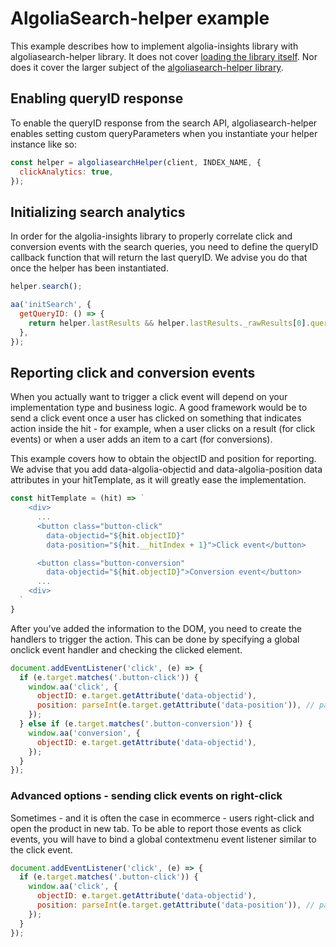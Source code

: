 # AlgoliaSearch-helper example

This example describes how to implement algolia-insights library with algoliasearch-helper library. It does not cover [loading the library itself](https://github.com/algolia/algolia-insights/blob/master/README.md#loading). Nor does it cover the larger subject of the [algoliasearch-helper library](https://github.com/algolia/algoliasearch-helper-js/).

## Enabling queryID response

To enable the queryID response from the search API, algoliasearch-helper enables setting custom queryParameters when you instantiate your helper instance like so:

```js
const helper = algoliasearchHelper(client, INDEX_NAME, {
  clickAnalytics: true,
});
```

## Initializing search analytics

In order for the algolia-insights library to properly correlate click and conversion events
with the search queries, you need to define the queryID callback function that will return the
last queryID. We advise you do that once the helper has been instantiated.

```js
helper.search();

aa('initSearch', {
  getQueryID: () => {
    return helper.lastResults && helper.lastResults._rawResults[0].queryID;
  },
});
```

## Reporting click and conversion events

When you actually want to trigger a click event will depend on your implementation type and business logic. A good framework would be to send a click event once a user has clicked on something that indicates action inside the hit - for example, when a user clicks on a result (for click events) or when a user adds an item to a cart (for conversions).

This example covers how to obtain the objectID and position for reporting. We advise that you add data-algolia-objectid and data-algolia-position data attributes in your hitTemplate, as it will greatly ease the implementation.

```js
const hitTemplate = (hit) => `
    <div>
      ...
      <button class="button-click"
        data-objectid="${hit.objectID}"
        data-position="${hit.__hitIndex + 1}">Click event</button>

      <button class="button-conversion"
        data-objectid="${hit.objectID}">Conversion event</button>
      ...
    <div>
  `
}
```

After you've added the information to the DOM, you need to create the handlers to trigger the action.
This can be done by specifying a global onclick event handler and checking the clicked element.

```js
document.addEventListener('click', (e) => {
  if (e.target.matches('.button-click')) {
    window.aa('click', {
      objectID: e.target.getAttribute('data-objectid'),
      position: parseInt(e.target.getAttribute('data-position')), // parseInt as getAttribute always returns a string
    });
  } else if (e.target.matches('.button-conversion')) {
    window.aa('conversion', {
      objectID: e.target.getAttribute('data-objectid'),
    });
  }
});
```

### Advanced options - sending click events on right-click

Sometimes - and it is often the case in ecommerce - users right-click and open the product in new tab.
To be able to report those events as click events, you will have to bind a global contextmenu event listener similar to the click event.

```js
document.addEventListener('click', (e) => {
  if (e.target.matches('.button-click')) {
    window.aa('click', {
      objectID: e.target.getAttribute('data-objectid'),
      position: parseInt(e.target.getAttribute('data-position')), // parseInt as getAttribute always returns a string
    });
  }
});
```
